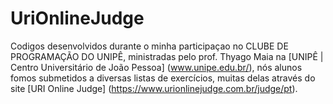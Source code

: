 ﻿# UriOnlineJudge
Codigos desenvolvidos durante o minha participaçao no CLUBE DE PROGRAMAÇÃO DO UNIPÊ, ministradas pelo prof. Thyago Maia na [UNIPÊ | Centro Universitário de João Pessoa] (www.unipe.edu.br/), nós alunos fomos submetidos a diversas listas de exercícios, muitas delas através do site [URI Online Judge] (https://www.urionlinejudge.com.br/judge/pt). 


 

